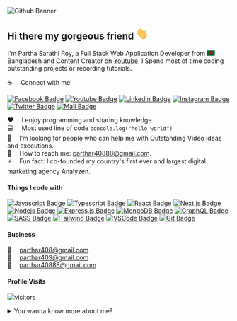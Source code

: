 ![Github Banner](assets/github-banner.jpeg)

## Hi there my gorgeous friend <img src="assets/hello.gif" width="28px" alt="hi">

I'm Partha Sarathi Roy, a Full Stack Web Application Developer from <img src="assets/bangladesh.png" width="18"/> Bangladesh and Content Creator on [Youtube](https://www.youtube.com/channel/UCLjhPCxzJClzDskGi3nATKA). I Spend most of time coding outstanding projects or recording tutorials.

:coffee: &emsp;Connect with me!

[![Facebook Badge](https://img.shields.io/badge/Facebook-1877F2?style=for-the-badge&logo=facebook&logoColor=white)](https://www.facebook.com/parthar409/) [![Youtube Badge](https://img.shields.io/badge/YouTube-FF0000?style=for-the-badge&logo=youtube&logoColor=white)](https://www.youtube.com/channel/UCLjhPCxzJClzDskGi3nATKA) [![Linkedin Badge](https://img.shields.io/badge/LinkedIn-0077B5?style=for-the-badge&logo=linkedin&logoColor=white)](https://www.linkedin.com/in/partha-sarathi-roy-745aab1b6/) [![Instagram Badge](https://img.shields.io/badge/Instagram-E4405F?style=for-the-badge&logo=instagram&logoColor=white)](https://www.instagram.com/partha_r0y/) [![Twitter Badge](https://img.shields.io/badge/Twitter-1DA1F2?style=for-the-badge&logo=twitter&logoColor=white)](https://twitter.com/parthar409) [![Mail Badge](https://img.shields.io/badge/Gmail-D14836?style=for-the-badge&logo=gmail&logoColor=white)](parthar40888@gmail.com)

:hearts: &emsp;I enjoy programming and sharing knowledge <br/>
:computer: &emsp;Most used line of code `console.log("hello world")` <br/>
🤔 &emsp;I’m looking for people who can help me with Outstanding Video ideas and executions.<br/>
:e-mail: &emsp;How to reach me: parthar40888@gmail.com.<br/>
⚡ &emsp;Fun fact: I co-founded my country's first ever and largest digital marketing agency Analyzen.

#### Things I code with

[![Javascript Badge](https://img.shields.io/badge/-Javascript-F0DB4F?style=for-the-badge&labelColor=black&logo=javascript&logoColor=F0DB4F)](#) [![Typescript Badge](https://img.shields.io/badge/-Typescript-007acc?style=for-the-badge&labelColor=black&logo=typescript&logoColor=007acc)](#) [![React Badge](https://img.shields.io/badge/-React-61DBFB?style=for-the-badge&labelColor=black&logo=react&logoColor=61DBFB)](#) [![Next.js Badge](https://img.shields.io/badge/next.js-000000?style=for-the-badge&logo=nextdotjs&logoColor=white)](#) [![Nodejs Badge](https://img.shields.io/badge/-Nodejs-3C873A?style=for-the-badge&labelColor=black&logo=node.js&logoColor=3C873A)](#) [![Express.js Badge](https://img.shields.io/badge/Express.js-000000?style=for-the-badge&logo=express&logoColor=white)](#) [![MongoDB Badge](https://img.shields.io/badge/MongoDB-4EA94B?style=for-the-badge&logo=mongodb&logoColor=white)](#) [![GraphQL Badge](https://img.shields.io/badge/-GraphQl-e535ab?style=for-the-badge&labelColor=black&logo=node.js&logoColor=e535ab)](#) [![SASS Badge](https://img.shields.io/badge/Sass-CC6699?style=for-the-badge&logo=sass&logoColor=white)](#) [![Tailwind Badge](https://img.shields.io/badge/Tailwind%20CSS-092749?style=for-the-badge&logo=tailwindcss&logoColor=06B6D4&labelColor=000000)](#) [![VSCode Badge](https://img.shields.io/badge/Visual_Studio-5C2D91?style=for-the-badge&logo=visual%20studio&logoColor=white)](#) [![Git Badge](https://img.shields.io/badge/Git-F05032?style=for-the-badge&logo=git&logoColor=white)](#)


#### Business

:email: &emsp;parthar408@gmail.com
<br >
:email: &emsp;parthar409@gmail.com
<br >
:email: &emsp;parthar40888@gmail.com

#### Profile Visits

![visitors](https://visitor-badge.glitch.me/badge?page_id=parthar409.parthar409)

<details>
<summary>
  You wanna know more about me?
</summary>

<br >

I love sharing knowledge and putting tutorials, courses and posts together for helping other developers, and that's why Learn with Sumit Youtube Channel exists!

#### What is Learn with Partha?

"Learn with Sumit" is all about teaching web development skills and techniques in an efficient and practical manner. It has all the tools you need to learn the newest and most popular technologies to convert you from a no stack to full stack developer. I started "Learn with Sumit" in order to share my passion for web development and do what I truly love - teach and inspire new web developers.

#### Github Stats

![learnwithsumit's github stats](https://github-readme-stats.vercel.app/api?username=parthar409&count_private=true&theme=tokyonight&hide=contribs,prs)

</details>


